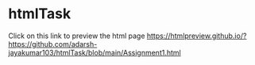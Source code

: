 # htmlTask
Click on this link to preview the html page
https://htmlpreview.github.io/?https://github.com/adarsh-jayakumar103/htmlTask/blob/main/Assignment1.html
